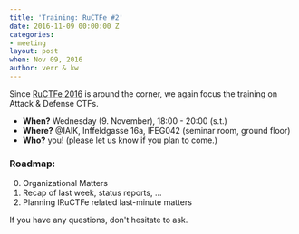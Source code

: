 ```yaml
---
title: 'Training: RuCTFe #2'
date: 2016-11-09 00:00:00 Z
categories:
- meeting
layout: post
when: Nov 09, 2016
author: verr & kw
---
```


Since [RuCTFe 2016](https://ructfe.org/index) is around the corner, we again focus the training on Attack & Defense CTFs.

* **When?** Wednesday (9. November), 18:00 - 20:00 (s.t.)
* **Where?** @IAIK, Inffeldgasse 16a, IFEG042 (seminar room, ground floor)
* **Who?** you! (please let us know if you plan to come.)


### Roadmap:

0. Organizational Matters
1. Recap of last week, status reports, ...
2. Planning lRuCTFe related last-minute matters

If you have any questions, don't hesitate to ask.
